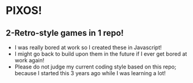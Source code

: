 # PIXOS!

## 2-Retro-style games in 1 repo!
* I was really bored at work so I created these in Javascript!
* I might go back to build upon them in the future if I ever get bored at work again!
* Please do not judge my current coding style based on this repo;
because I started this 3 years ago while I was learning a lot!
